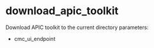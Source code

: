 # download_apic_toolkit

Download APIC toolkit to the current directory
parameters:
- cmc_ui_endpoint
